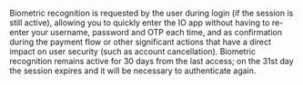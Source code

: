 Biometric recognition is requested by the user during login (if the session is still active), allowing you to quickly enter the IO app without having to re-enter your username, password and OTP each time, and as confirmation during the payment flow or other significant actions that have a direct impact on user security (such as account cancellation).
Biometric recognition remains active for 30 days from the last access; on the 31st day the session expires and it will be necessary to authenticate again.